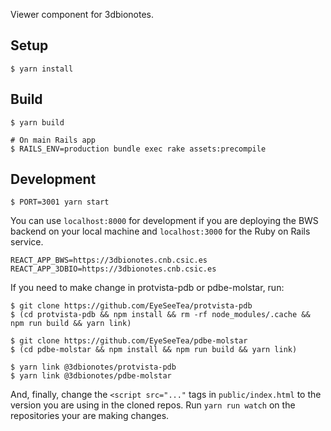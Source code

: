 Viewer component for 3dbionotes.

## Setup

```shell
$ yarn install
```

## Build

```shell
$ yarn build

# On main Rails app
$ RAILS_ENV=production bundle exec rake assets:precompile
```

## Development

```shell
$ PORT=3001 yarn start
```

You can use `localhost:8000` for development if you are deploying the BWS backend on your local machine and `localhost:3000` for the Ruby on Rails service.

```
REACT_APP_BWS=https://3dbionotes.cnb.csic.es
REACT_APP_3DBIO=https://3dbionotes.cnb.csic.es
```

If you need to make change in protvista-pdb or pdbe-molstar, run:

```shell
$ git clone https://github.com/EyeSeeTea/protvista-pdb
$ (cd protvista-pdb && npm install && rm -rf node_modules/.cache && npm run build && yarn link)

$ git clone https://github.com/EyeSeeTea/pdbe-molstar
$ (cd pdbe-molstar && npm install && npm run build && yarn link)

$ yarn link @3dbionotes/protvista-pdb
$ yarn link @3dbionotes/pdbe-molstar
```

And, finally, change the `<script src="..."` tags in `public/index.html` to the version you are using in the cloned repos. Run `yarn run watch` on the repositories your are making changes.
